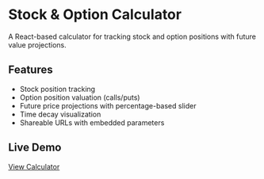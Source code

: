 # Stock & Option Calculator

A React-based calculator for tracking stock and option positions with future value projections.

## Features
- Stock position tracking
- Option position valuation (calls/puts)
- Future price projections with percentage-based slider
- Time decay visualization
- Shareable URLs with embedded parameters

## Live Demo
[View Calculator](https://cpoonolly.github.io/simple-position-calculator/)
